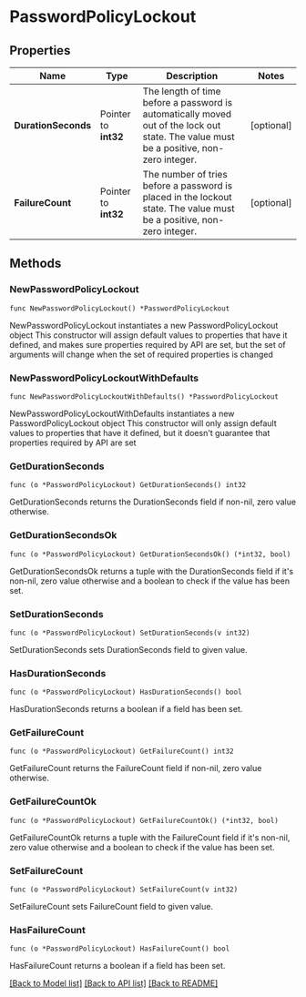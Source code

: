 # PasswordPolicyLockout

## Properties

Name | Type | Description | Notes
------------ | ------------- | ------------- | -------------
**DurationSeconds** | Pointer to **int32** | The length of time before a password is automatically moved out of the lock out state. The value must be a positive, non-zero integer. | [optional] 
**FailureCount** | Pointer to **int32** | The number of tries before a password is placed in the lockout state. The value must be a positive, non-zero integer. | [optional] 

## Methods

### NewPasswordPolicyLockout

`func NewPasswordPolicyLockout() *PasswordPolicyLockout`

NewPasswordPolicyLockout instantiates a new PasswordPolicyLockout object
This constructor will assign default values to properties that have it defined,
and makes sure properties required by API are set, but the set of arguments
will change when the set of required properties is changed

### NewPasswordPolicyLockoutWithDefaults

`func NewPasswordPolicyLockoutWithDefaults() *PasswordPolicyLockout`

NewPasswordPolicyLockoutWithDefaults instantiates a new PasswordPolicyLockout object
This constructor will only assign default values to properties that have it defined,
but it doesn't guarantee that properties required by API are set

### GetDurationSeconds

`func (o *PasswordPolicyLockout) GetDurationSeconds() int32`

GetDurationSeconds returns the DurationSeconds field if non-nil, zero value otherwise.

### GetDurationSecondsOk

`func (o *PasswordPolicyLockout) GetDurationSecondsOk() (*int32, bool)`

GetDurationSecondsOk returns a tuple with the DurationSeconds field if it's non-nil, zero value otherwise
and a boolean to check if the value has been set.

### SetDurationSeconds

`func (o *PasswordPolicyLockout) SetDurationSeconds(v int32)`

SetDurationSeconds sets DurationSeconds field to given value.

### HasDurationSeconds

`func (o *PasswordPolicyLockout) HasDurationSeconds() bool`

HasDurationSeconds returns a boolean if a field has been set.

### GetFailureCount

`func (o *PasswordPolicyLockout) GetFailureCount() int32`

GetFailureCount returns the FailureCount field if non-nil, zero value otherwise.

### GetFailureCountOk

`func (o *PasswordPolicyLockout) GetFailureCountOk() (*int32, bool)`

GetFailureCountOk returns a tuple with the FailureCount field if it's non-nil, zero value otherwise
and a boolean to check if the value has been set.

### SetFailureCount

`func (o *PasswordPolicyLockout) SetFailureCount(v int32)`

SetFailureCount sets FailureCount field to given value.

### HasFailureCount

`func (o *PasswordPolicyLockout) HasFailureCount() bool`

HasFailureCount returns a boolean if a field has been set.


[[Back to Model list]](../README.md#documentation-for-models) [[Back to API list]](../README.md#documentation-for-api-endpoints) [[Back to README]](../README.md)


